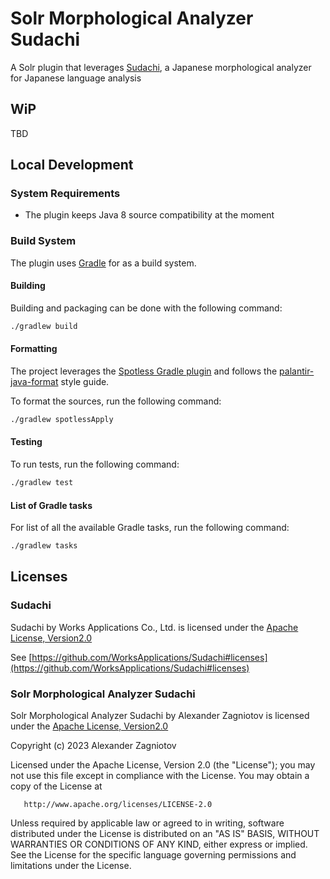 # Solr Morphological Analyzer Sudachi
A Solr plugin that leverages [Sudachi](https://github.com/WorksApplications/Sudachi), a Japanese morphological analyzer for Japanese language analysis

## WiP

TBD

## Local Development

### System Requirements

- The plugin keeps Java 8 source compatibility at the moment

### Build System

The plugin uses [Gradle](https://gradle.org/) for as a build system.

#### Building

Building and packaging can be done with the following command:

```bash
./gradlew build
```

#### Formatting

The project leverages the [Spotless Gradle plugin](https://github.com/diffplug/spotless/tree/main/plugin-gradle) and follows the [palantir-java-format](https://github.com/palantir/palantir-java-format) style guide.

To format the sources, run the following command:

```bash
./gradlew spotlessApply
```

#### Testing

To run tests, run the following command:

```bash
./gradlew test
```

#### List of Gradle tasks

For list of all the available Gradle tasks, run the following command:

```bash
./gradlew tasks
```

## Licenses

### Sudachi

Sudachi by Works Applications Co., Ltd. is licensed under the [Apache License, Version2.0](http://www.apache.org/licenses/LICENSE-2.0.html)

See [https://github.com/WorksApplications/Sudachi#licenses](https://github.com/WorksApplications/Sudachi#licenses)

### Solr Morphological Analyzer Sudachi

Solr Morphological Analyzer Sudachi by Alexander Zagniotov is licensed under the [Apache License, Version2.0](http://www.apache.org/licenses/LICENSE-2.0.html)

Copyright (c) 2023 Alexander Zagniotov

Licensed under the Apache License, Version 2.0 (the "License");
you may not use this file except in compliance with the License.
You may obtain a copy of the License at

       http://www.apache.org/licenses/LICENSE-2.0

Unless required by applicable law or agreed to in writing, software
distributed under the License is distributed on an "AS IS" BASIS,
WITHOUT WARRANTIES OR CONDITIONS OF ANY KIND, either express or implied.
See the License for the specific language governing permissions and
limitations under the License.
